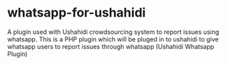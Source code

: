 # whatsapp-for-ushahidi
A plugin used with Ushahidi crowdsourcing system to report issues using whatsapp. This is a PHP plugin which will be pluged in to ushahidi to give whatsapp users to report issues through whatsapp (Ushahidi Whatsapp Plugin)
